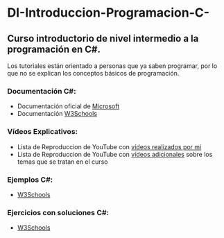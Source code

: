 # DI-Introduccion-Programacion-C-

## Curso introductorio de nivel intermedio a la programación en C#. 

Los tutoriales están orientado a personas que ya saben programar, por lo que no se explican los conceptos básicos de programación.

### Documentación C#:
- Documentación oficial de [Microsoft](https://docs.microsoft.com/es-es/dotnet/csharp/)
- Documentación [W3Schools](https://www.w3schools.com/cs/index.php)

### Vídeos Explicativos:
- Lista de Reproduccion de YouTube con [vídeos realizados por mi]() 
- Lista de Reproduccion de YouTube con [vídeos adicionales](https://youtube.com/playlist?list=PLiMesnCG0J7ywQbvFS4gBKriwkdYPQddu) sobre los temas que se tratan en el curso

### Ejemplos C#:
- [W3Schools](https://www.w3schools.com/cs/cs_examples.php)

### Ejercicios con soluciones C#:
- [W3Schools](https://www.w3schools.com/cs/exercise.php?filename=exercise_syntax1)
